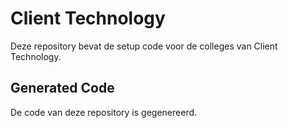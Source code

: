 # Client Technology
Deze repository bevat de setup code voor de colleges van Client Technology.

## Generated Code
De code van deze repository is gegenereerd.
